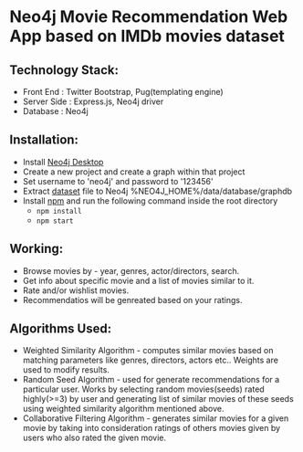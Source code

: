 # Neo4j Movie Recommendation Web App based on IMDb movies dataset  

## Technology Stack:
- Front End     : Twitter Bootstrap, Pug(templating engine)
- Server Side   : Express.js, Neo4j driver
- Database      : Neo4j

## Installation:
- Install [Neo4j Desktop](https://neo4j.com/)
- Create a new project and create a graph within that project
- Set username to 'neo4j' and password to '123456'
- Extract [dataset](recommendation-system-using-graph-db/docs/dataset/recommendations.db.zip) file to Neo4j %NEO4J_HOME%/data/database/graphdb
- Install [npm](https://www.npmjs.com/) and run the following command inside the root directory  
    - `npm install`  
    - `npm start`
    
## Working:
- Browse movies by - year, genres, actor/directors, search.
- Get info about specific movie and a list of movies similar to it.
- Rate and/or wishlist movies.
- Recommendatios will be genreated based on your ratings.

## Algorithms Used:
- Weighted Similarity Algorithm - computes similar movies based on matching parameters like genres, directors, actors etc.. Weights are used to modify results.
- Random Seed Algorithm - used for generate recommendations for a particular user. Works by selecting random movies(seeds) rated highly(>=3) by user and generating list of similar movies of these seeds using weighted similarity algorithm mentioned above.
- Collaborative Filtering Algorithm - generates similar movies for a given movie by taking into consideration ratings of others movies  given by users who also rated the given movie. 

